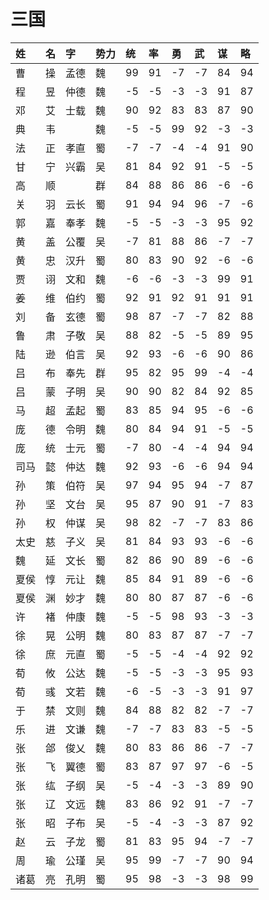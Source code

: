 # 三国

|姓   |名   |字   |势力|统   |率  |勇  |武  |谋   |略  |
|:--  |:--  |:--  |:-- |:-- |:-- |:-- |:-- |:-- |:-- |
|曹   |操   |孟德 |魏  |99   |91  |-7 |-7  |84   |94  |
|程   |昱   |仲德 |魏  |-5   |-5  |-3 |-3  |91   |87  |
|邓   |艾   |士载 |魏  |90   |92  |83 |83  |87   |90  |
|典   |韦   |     |魏  |-5   |-5  |99 |92  |-3   |-3  |
|法   |正   |孝直 |蜀  |-7   |-7  |-4 |-4  |91   |90  |
|甘   |宁   |兴霸 |吴  |81   |84  |92 |91  |-5   |-5  |
|高   |顺   |     |群  |84   |88  |86 |86  |-6   |-6  |
|关   |羽   |云长 |蜀  |91   |94  |94 |96  |-7   |-6  |
|郭   |嘉   |奉孝 |魏  |-5   |-5  |-3 |-3  |95   |92  |
|黄   |盖   |公覆 |吴  |-7   |81  |88 |86  |-7   |-7  |
|黄   |忠   |汉升 |蜀  |80   |83  |90 |92  |-6   |-6  |
|贾   |诩   |文和 |魏  |-6   |-6  |-3 |-3  |99   |91  |
|姜   |维   |伯约 |蜀  |92   |91  |92 |91  |91   |91  |
|刘   |备   |玄德 |蜀  |98   |87  |-7 |-7  |82   |88  |
|鲁   |肃   |子敬 |吴  |88   |82  |-5 |-5  |89   |95  |
|陆   |逊   |伯言 |吴  |92   |93  |-6 |-6  |90   |86  |
|吕   |布   |奉先 |群  |95   |82  |95 |99  |-4   |-4  |
|吕   |蒙   |子明 |吴  |90   |90  |82 |84  |92   |85  |
|马   |超   |孟起 |蜀  |83   |85  |94 |95  |-6   |-6  |
|庞   |德   |令明 |魏  |80   |84  |94 |91  |-5   |-5  |
|庞   |统   |士元 |蜀  |-7   |80  |-4 |-4  |94   |94  |
|司马 |懿   |仲达 |魏  |92   |93  |-6 |-6  |94   |94  |
|孙   |策   |伯符 |吴  |97   |94  |95 |94  |-7   |87  |
|孙   |坚   |文台 |吴  |95   |87  |90 |91  |-7   |83  |
|孙   |权   |仲谋 |吴  |98   |82  |-7 |-7  |83   |86  |
|太史 |慈   |子义 |吴  |81   |84  |93 |93  |-6   |-6  |
|魏   |延   |文长 |蜀  |82   |86  |90 |89  |-6   |-6  |
|夏侯 |惇   |元让 |魏  |85   |84  |91 |89  |-6   |-6  |
|夏侯 |渊   |妙才 |魏  |80   |80  |87 |87  |-6   |-6  |
|许   |褚   |仲康 |魏  |-5   |-5  |98 |93  |-3   |-3  |
|徐   |晃   |公明 |魏  |80   |83  |87 |87  |-7   |-7  |
|徐   |庶   |元直 |蜀  |-5   |-5  |-4 |-4  |92   |92  |
|荀   |攸   |公达 |魏  |-5   |-5  |-3 |-3  |95   |93  |
|荀   |彧   |文若 |魏  |-6   |-5  |-3 |-3  |91   |97  |
|于   |禁   |文则 |魏  |84   |88  |82 |82  |-7   |-7  |
|乐   |进   |文谦 |魏  |-7   |-7  |83 |83  |-5   |-5  |
|张   |郃   |俊乂 |魏  |80   |83  |86 |86  |-7   |-7  |
|张   |飞   |翼德 |蜀  |83   |87  |97 |97  |-6   |-5  |
|张   |纮   |子纲 |吴  |-5   |-4  |-3 |-3  |89   |90  |
|张   |辽   |文远 |魏  |83   |86  |92 |91  |-7   |-7  |
|张   |昭   |子布 |吴  |-5   |-4  |-3 |-3  |87   |92  |
|赵   |云   |子龙 |蜀  |81   |83  |95 |94  |-7   |-7  |
|周   |瑜   |公瑾 |吴  |95   |99  |-7 |-7  |90   |94  |
|诸葛 |亮   |孔明 |蜀  |95   |98  |-3 |-3  |98   |99  |